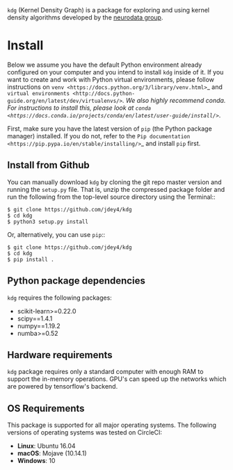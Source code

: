 `kdg` (Kernel Density Graph) is a package for exploring and using kernel density algorithms developed by the [neurodata group](https://neurodata.io).

Install
=======

Below we assume you have the default Python environment already configured on
your computer and you intend to install ``kdg`` inside of it.  If you want to
create and work with Python virtual environments, please follow instructions
on `venv <https://docs.python.org/3/library/venv.html>`_ and `virtual
environments <http://docs.python-guide.org/en/latest/dev/virtualenvs/>`_. We
also highly recommend conda. For instructions to install this, please look
at
`conda <https://docs.conda.io/projects/conda/en/latest/user-guide/install/>`_.

First, make sure you have the latest version of ``pip`` (the Python package
manager) installed. If you do not, refer to the `Pip documentation
<https://pip.pypa.io/en/stable/installing/>`_ and install ``pip`` first.


Install from Github
-------------------
You can manually download ``kdg`` by cloning the git repo master version and
running the ``setup.py`` file. That is, unzip the compressed package folder
and run the following from the top-level source directory using the Terminal::

    $ git clone https://github.com/jdey4/kdg
    $ cd kdg
    $ python3 setup.py install

Or, alternatively, you can use ``pip``::

    $ git clone https://github.com/jdey4/kdg
    $ cd kdg
    $ pip install .

Python package dependencies
---------------------------
``kdg`` requires the following packages:

- scikit-learn>=0.22.0
- scipy==1.4.1
- numpy==1.19.2
- numba>=0.52

Hardware requirements
---------------------
``kdg`` package requires only a standard computer with enough RAM to support
the in-memory operations. GPU's can speed up the networks which are powered by 
tensorflow's backend. 

OS Requirements
---------------
This package is supported for all major operating systems. The following
versions of operating systems was tested on CircleCI:

- **Linux**: Ubuntu 16.04
- **macOS**: Mojave (10.14.1)
- **Windows**: 10
